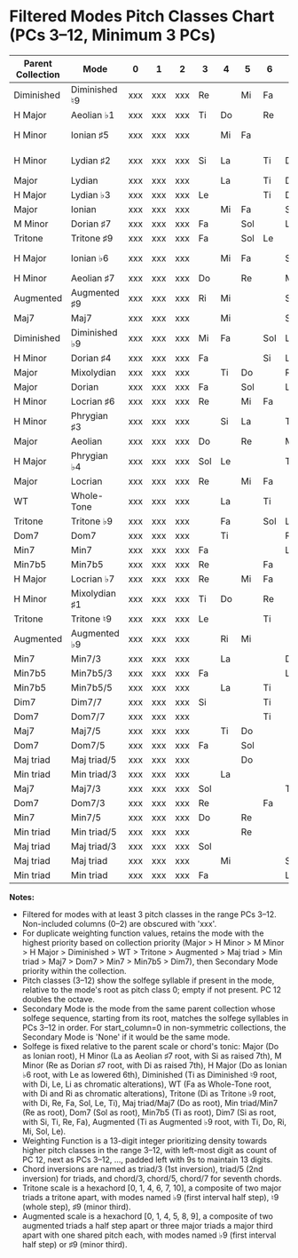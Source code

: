 # Filtered Modes Pitch Classes Chart (PCs 3–12, Minimum 3 PCs)

| Parent Collection | Mode                 | 0   | 1   | 2   | 3   | 4   | 5   | 6   | 7   | 8   | 9   | 10  | 11  | 12  | Secondary Mode       | Weighting Function |
|-------------------|----------------------|-----|-----|-----|-----|-----|-----|-----|-----|-----|-----|-----|-----|-----|----------------------|--------------------|
| Diminished        | Diminished ♮9        | xxx | xxx | xxx | Re  |     | Mi  | Fa  |     | Sol | Le  |     | Li  | Ti  | Diminished ♮9        | 9991223445667 |
| H Major           | Aeolian ♭1           | xxx | xxx | xxx | Ti  | Do  |     | Re  |     | Mi  | Fa  |     | Sol | Le  | Locrian ♭7           | 9991223445567 |
| H Minor           | Ionian ♯5            | xxx | xxx | xxx |     | Mi  | Fa  |     |     | Si  | La  |     | Ti  | Do  | Phrygian ♯3          | 9991223444566 |
| H Minor           | Lydian ♯2            | xxx | xxx | xxx | Si  | La  |     | Ti  | Do  |     | Re  |     | Mi  | Fa  | Mixolydian ♯1        | 9991223345567 |
| Major             | Lydian               | xxx | xxx | xxx |     | La  |     | Ti  | Do  |     | Re  |     | Mi  | Fa  | Aeolian              | 9991223345566 |
| H Major           | Lydian ♭3            | xxx | xxx | xxx | Le  |     |     | Ti  | Do  |     | Re  |     | Mi  | Fa  | Aeolian ♭1           | 9991223345556 |
| Major             | Ionian               | xxx | xxx | xxx |     | Mi  | Fa  |     | Sol |     | La  |     | Ti  | Do  | Phrygian             | 9991223344566 |
| M Minor           | Dorian ♯7            | xxx | xxx | xxx | Fa  |     | Sol |     | La  |     | Ti  |     | Di  | Re  | Lydian ♯5            | 9991223344556 |
| Tritone           | Tritone ♯9           | xxx | xxx | xxx | Fa  |     | Sol | Le  |     |     | Ti  |     | Di  | Re  | Tritone ♮9           | 9991223334556 |
| H Major           | Ionian ♭6            | xxx | xxx | xxx |     | Mi  | Fa  |     | Sol | Le  |     |     | Ti  | Do  | Phrygian ♭4          | 9991222344566 |
| H Minor           | Aeolian ♯7           | xxx | xxx | xxx | Do  |     | Re  |     | Mi  | Fa  |     |     | Si  | La  | Ionian ♯5            | 9991222344556 |
| Augmented         | Augmented ♯9         | xxx | xxx | xxx | Ri  | Mi  |     |     | Sol | Le  |     |     | Ti  | Do  | Augmented ♭9         | 9991222344456 |
| Maj7              | Maj7                 | xxx | xxx | xxx |     | Mi  |     |     | Sol |     |     |     | Ti  | Do  | Maj7/3               | 9991222233344 |
| Diminished        | Diminished ♭9        | xxx | xxx | xxx | Mi  | Fa  |     | Sol | Le  |     | Li  | Ti  |     | Di  | Diminished ♭9        | 9991123345567 |
| H Minor           | Dorian ♯4            | xxx | xxx | xxx | Fa  |     |     | Si  | La  |     | Ti  | Do  |     | Re  | Lydian ♯2            | 9991123345556 |
| Major             | Mixolydian           | xxx | xxx | xxx |     | Ti  | Do  |     | Re  |     | Mi  | Fa  |     | Sol | Locrian              | 9991123344566 |
| Major             | Dorian               | xxx | xxx | xxx | Fa  |     | Sol |     | La  |     | Ti  | Do  |     | Re  | Lydian               | 9991123344556 |
| H Minor           | Locrian ♯6           | xxx | xxx | xxx | Re  |     | Mi  | Fa  |     |     | Si  | La  |     | Ti  | Dorian ♯4            | 9991123334556 |
| H Minor           | Phrygian ♯3          | xxx | xxx | xxx |     | Si  | La  |     | Ti  | Do  |     | Re  |     | Mi  | Mixolydian ♯1        | 9991122344566 |
| Major             | Aeolian              | xxx | xxx | xxx | Do  |     | Re  |     | Mi  | Fa  |     | Sol |     | La  | Ionian               | 9991122344556 |
| H Major           | Phrygian ♭4          | xxx | xxx | xxx | Sol | Le  |     |     | Ti  | Do  |     | Re  |     | Mi  | Mixolydian ♭2        | 9991122344456 |
| Major             | Locrian              | xxx | xxx | xxx | Re  |     | Mi  | Fa  |     | Sol |     | La  |     | Ti  | Dorian               | 9991122334556 |
| WT                | Whole-Tone           | xxx | xxx | xxx |     | La  |     | Ti  |     | Di  |     | Ri  |     | Fa  | Whole-Tone           | 9991122334455 |
| Tritone           | Tritone ♭9           | xxx | xxx | xxx |     | Fa  |     | Sol | Le  |     |     | Ti  |     | Di  | Tritone ♮9           | 9991122234455 |
| Dom7              | Dom7                 | xxx | xxx | xxx |     | Ti  |     |     | Re  |     |     | Fa  |     | Sol | Dom7/3               | 9991122233344 |
| Min7              | Min7                 | xxx | xxx | xxx | Fa  |     |     |     | La  |     |     | Do  |     | Re  | Min7/3               | 9991122233334 |
| Min7b5            | Min7b5               | xxx | xxx | xxx | Re  |     |     | Fa  |     |     |     | La  |     | Ti  | Min7b5/3             | 9991122223334 |
| H Major           | Locrian ♭7           | xxx | xxx | xxx | Re  |     | Mi  | Fa  |     | Sol | Le  |     |     | Ti  | Dorian ♭5            | 9991112334556 |
| H Minor           | Mixolydian ♯1        | xxx | xxx | xxx | Ti  | Do  |     | Re  |     | Mi  | Fa  |     |     | Si  | Locrian ♯6           | 9991112334456 |
| Tritone           | Tritone ♮9           | xxx | xxx | xxx | Le  |     |     | Ti  |     | Di  | Re  |     |     | Fa  | Tritone ♯9           | 9991112334445 |
| Augmented         | Augmented ♭9         | xxx | xxx | xxx |     | Ri  | Mi  |     |     | Sol | Le  |     |     | Ti  | Augmented ♭9         | 9991112333455 |
| Min7              | Min7/3               | xxx | xxx | xxx |     | La  |     |     | Do  |     | Re  |     |     | Fa  | Min7/5               | 9991112233344 |
| Min7b5            | Min7b5/3             | xxx | xxx | xxx | Fa  |     |     |     | La  |     | Ti  |     |     | Re  | Min7b5/5             | 9991112233334 |
| Min7b5            | Min7b5/5             | xxx | xxx | xxx |     | La  |     | Ti  |     |     | Re  |     |     | Fa  | Min7b5/7             | 9991112223344 |
| Dim7              | Dim7/7               | xxx | xxx | xxx | Si  |     |     | Ti  |     |     | Re  |     |     | Fa  | Dim7                 | 9991112223334 |
| Dom7              | Dom7/7               | xxx | xxx | xxx |     |     |     | Ti  |     |     | Re  |     |     | Fa  | Dom7/3               | 9991112223333 |
| Maj7              | Maj7/5               | xxx | xxx | xxx |     | Ti  | Do  |     |     |     | Mi  |     |     | Sol | Maj7/7               | 9991112222344 |
| Dom7              | Dom7/5               | xxx | xxx | xxx | Fa  |     | Sol |     |     |     | Ti  |     |     | Re  | Dom7/7               | 9991112222334 |
| Maj triad         | Maj triad/5          | xxx | xxx | xxx |     |     | Do  |     |     |     | Mi  |     |     | Sol | Maj triad            | 9991112222333 |
| Min triad         | Min triad/3          | xxx | xxx | xxx |     | La  |     |     |     |     | Re  |     |     | Fa  | Min triad/5          | 9991112222233 |
| Maj7              | Maj7/3               | xxx | xxx | xxx | Sol |     |     |     | Ti  | Do  |     |     |     | Mi  | Maj7/5               | 9991111233334 |
| Dom7              | Dom7/3               | xxx | xxx | xxx | Re  |     |     | Fa  |     | Sol |     |     |     | Ti  | Dom7/5               | 9991111223334 |
| Min7              | Min7/5               | xxx | xxx | xxx | Do  |     | Re  |     |     | Fa  |     |     |     | La  | Min7/7               | 9991111222334 |
| Min triad         | Min triad/5          | xxx | xxx | xxx |     |     | Re  |     |     | Fa  |     |     |     | La  | Min triad            | 9991111222333 |
| Maj triad         | Maj triad/3          | xxx | xxx | xxx | Sol |     |     |     |     | Do  |     |     |     | Mi  | Maj triad/5          | 9991111222223 |
| Maj triad         | Maj triad            | xxx | xxx | xxx |     | Mi  |     |     | Sol |     |     |     |     | Do  | Maj triad/3          | 9991111122233 |
| Min triad         | Min triad            | xxx | xxx | xxx | Fa  |     |     |     | La  |     |     |     |     | Re  | Min triad/3          | 9991111122223 |

**Notes:**
- Filtered for modes with at least 3 pitch classes in the range PCs 3–12. Non-included columns (0–2) are obscured with 'xxx'.
- For duplicate weighting function values, retains the mode with the highest priority based on collection priority (Major > H Minor > M Minor > H Major > Diminished > WT > Tritone > Augmented > Maj triad > Min triad > Maj7 > Dom7 > Min7 > Min7b5 > Dim7), then Secondary Mode priority within the collection.
- Pitch classes (3–12) show the solfege syllable if present in the mode, relative to the mode's root as pitch class 0; empty if not present. PC 12 doubles the octave.
- Secondary Mode is the mode from the same parent collection whose solfege sequence, starting from its root, matches the solfege syllables in PCs 3–12 in order. For start_column=0 in non-symmetric collections, the Secondary Mode is 'None' if it would be the same mode.
- Solfege is fixed relative to the parent scale or chord's tonic: Major (Do as Ionian root), H Minor (La as Aeolian ♯7 root, with Si as raised 7th), M Minor (Re as Dorian ♯7 root, with Di as raised 7th), H Major (Do as Ionian ♭6 root, with Le as lowered 6th), Diminished (Ti as Diminished ♮9 root, with Di, Le, Li as chromatic alterations), WT (Fa as Whole-Tone root, with Di and Ri as chromatic alterations), Tritone (Di as Tritone ♭9 root, with Di, Re, Fa, Sol, Le, Ti), Maj triad/Maj7 (Do as root), Min triad/Min7 (Re as root), Dom7 (Sol as root), Min7b5 (Ti as root), Dim7 (Si as root, with Si, Ti, Re, Fa), Augmented (Ti as Augmented ♭9 root, with Ti, Do, Ri, Mi, Sol, Le).
- Weighting Function is a 13-digit integer prioritizing density towards higher pitch classes in the range 3–12, with left-most digit as count of PC 12, next as PCs 3–12, ..., padded left with 9s to maintain 13 digits.
- Chord inversions are named as triad/3 (1st inversion), triad/5 (2nd inversion) for triads, and chord/3, chord/5, chord/7 for seventh chords.
- Tritone scale is a hexachord [0, 1, 4, 6, 7, 10], a composite of two major triads a tritone apart, with modes named ♭9 (first interval half step), ♮9 (whole step), ♯9 (minor third).
- Augmented scale is a hexachord [0, 1, 4, 5, 8, 9], a composite of two augmented triads a half step apart or three major triads a major third apart with one shared pitch each, with modes named ♭9 (first interval half step) or ♯9 (minor third).
